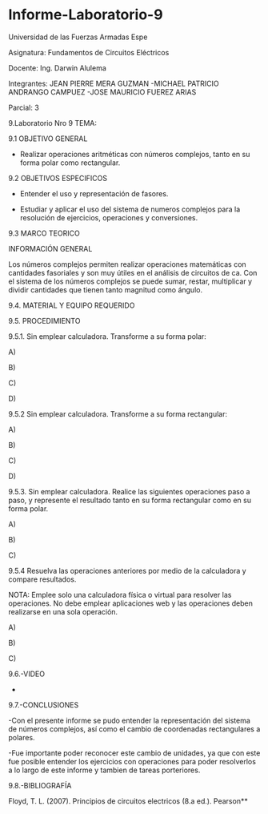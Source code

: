 # Informe-Laboratorio-9

Universidad de las Fuerzas Armadas Espe

Asignatura: Fundamentos de Circuitos Eléctricos

Docente: Ing. Darwin Alulema

Integrantes: JEAN PIERRE MERA GUZMAN -MICHAEL PATRICIO ANDRANGO CAMPUEZ -JOSE MAURICIO FUEREZ ARIAS

Parcial: 3

9.Laboratorio Nro 9 TEMA: 

9.1 OBJETIVO GENERAL

- Realizar operaciones aritméticas con números complejos, tanto en su forma polar como rectangular.

9.2 OBJETIVOS ESPECIFICOS

- Entender el uso y representación de fasores.

- Estudiar y aplicar el uso del sistema de numeros complejos para la resolución de ejercicios, operaciones y conversiones.

9.3 MARCO TEORICO

INFORMACIÓN GENERAL

Los números complejos permiten realizar operaciones matemáticas con cantidades fasoriales y son muy útiles en el análisis de circuitos de ca. Con el sistema de los números complejos se puede sumar, restar, multiplicar y dividir cantidades que tienen tanto magnitud como ángulo.

9.4.	MATERIAL Y EQUIPO REQUERIDO



9.5.	PROCEDIMIENTO

9.5.1.	Sin emplear calculadora. Transforme a su forma polar: 

A)

B)

C)

D)

9.5.2 Sin emplear calculadora. Transforme a su forma rectangular: 

A)

B)

C)

D)

9.5.3. Sin emplear calculadora. Realice las siguientes operaciones paso a paso, y represente el resultado tanto en su forma rectangular como en su forma polar.

A)

B)

C)

9.5.4 Resuelva las operaciones anteriores por medio de la calculadora y compare resultados.

NOTA: Emplee solo una calculadora física o virtual para resolver las operaciones. No debe emplear aplicaciones web y las operaciones deben realizarse en una sola operación.

A)

B)

C)

9.6.-VIDEO

-

9.7.-CONCLUSIONES

-Con el presente informe se pudo entender la representación del sistema de números complejos, así como el cambio de coordenadas rectangulares a polares.

-Fue importante poder reconocer este cambio de unidades, ya que con este fue posible entender los ejercicios con operaciones para poder resolverlos a lo largo de este informe y tambien de tareas porteriores.

9.8.-BIBLIOGRAFÍA

Floyd, T. L. (2007). Principios de circuitos electricos (8.a ed.). Pearson**

